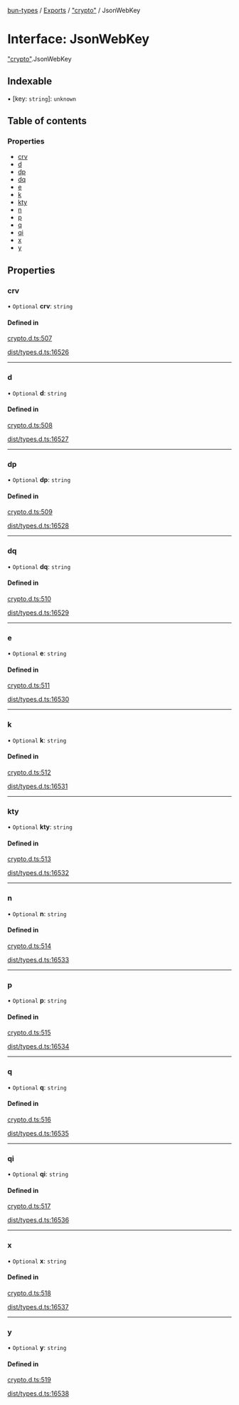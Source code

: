 [bun-types](https://github.com/oven-sh/bun-types/blob/master/api-docs/README.md) / [Exports](https://github.com/oven-sh/bun-types/blob/master/api-docs/modules.md) / ["crypto"](https://github.com/oven-sh/bun-types/blob/master/api-docs/modules/crypto_.md) / JsonWebKey

# Interface: JsonWebKey

["crypto"](https://github.com/oven-sh/bun-types/blob/master/api-docs/modules/crypto_.md).JsonWebKey

## Indexable

▪ [key: `string`]: `unknown`

## Table of contents

### Properties

- [crv](https://github.com/oven-sh/bun-types/blob/master/api-docs/interfaces/crypto_.JsonWebKey.md#crv)
- [d](https://github.com/oven-sh/bun-types/blob/master/api-docs/interfaces/crypto_.JsonWebKey.md#d)
- [dp](https://github.com/oven-sh/bun-types/blob/master/api-docs/interfaces/crypto_.JsonWebKey.md#dp)
- [dq](https://github.com/oven-sh/bun-types/blob/master/api-docs/interfaces/crypto_.JsonWebKey.md#dq)
- [e](https://github.com/oven-sh/bun-types/blob/master/api-docs/interfaces/crypto_.JsonWebKey.md#e)
- [k](https://github.com/oven-sh/bun-types/blob/master/api-docs/interfaces/crypto_.JsonWebKey.md#k)
- [kty](https://github.com/oven-sh/bun-types/blob/master/api-docs/interfaces/crypto_.JsonWebKey.md#kty)
- [n](https://github.com/oven-sh/bun-types/blob/master/api-docs/interfaces/crypto_.JsonWebKey.md#n)
- [p](https://github.com/oven-sh/bun-types/blob/master/api-docs/interfaces/crypto_.JsonWebKey.md#p)
- [q](https://github.com/oven-sh/bun-types/blob/master/api-docs/interfaces/crypto_.JsonWebKey.md#q)
- [qi](https://github.com/oven-sh/bun-types/blob/master/api-docs/interfaces/crypto_.JsonWebKey.md#qi)
- [x](https://github.com/oven-sh/bun-types/blob/master/api-docs/interfaces/crypto_.JsonWebKey.md#x)
- [y](https://github.com/oven-sh/bun-types/blob/master/api-docs/interfaces/crypto_.JsonWebKey.md#y)

## Properties

### crv

• `Optional` **crv**: `string`

#### Defined in

[crypto.d.ts:507](https://github.com/valgaze/bun-types/blob/6f8dbf8/crypto.d.ts#L507)

[dist/types.d.ts:16526](https://github.com/valgaze/bun-types/blob/6f8dbf8/dist/types.d.ts#L16526)

___

### d

• `Optional` **d**: `string`

#### Defined in

[crypto.d.ts:508](https://github.com/valgaze/bun-types/blob/6f8dbf8/crypto.d.ts#L508)

[dist/types.d.ts:16527](https://github.com/valgaze/bun-types/blob/6f8dbf8/dist/types.d.ts#L16527)

___

### dp

• `Optional` **dp**: `string`

#### Defined in

[crypto.d.ts:509](https://github.com/valgaze/bun-types/blob/6f8dbf8/crypto.d.ts#L509)

[dist/types.d.ts:16528](https://github.com/valgaze/bun-types/blob/6f8dbf8/dist/types.d.ts#L16528)

___

### dq

• `Optional` **dq**: `string`

#### Defined in

[crypto.d.ts:510](https://github.com/valgaze/bun-types/blob/6f8dbf8/crypto.d.ts#L510)

[dist/types.d.ts:16529](https://github.com/valgaze/bun-types/blob/6f8dbf8/dist/types.d.ts#L16529)

___

### e

• `Optional` **e**: `string`

#### Defined in

[crypto.d.ts:511](https://github.com/valgaze/bun-types/blob/6f8dbf8/crypto.d.ts#L511)

[dist/types.d.ts:16530](https://github.com/valgaze/bun-types/blob/6f8dbf8/dist/types.d.ts#L16530)

___

### k

• `Optional` **k**: `string`

#### Defined in

[crypto.d.ts:512](https://github.com/valgaze/bun-types/blob/6f8dbf8/crypto.d.ts#L512)

[dist/types.d.ts:16531](https://github.com/valgaze/bun-types/blob/6f8dbf8/dist/types.d.ts#L16531)

___

### kty

• `Optional` **kty**: `string`

#### Defined in

[crypto.d.ts:513](https://github.com/valgaze/bun-types/blob/6f8dbf8/crypto.d.ts#L513)

[dist/types.d.ts:16532](https://github.com/valgaze/bun-types/blob/6f8dbf8/dist/types.d.ts#L16532)

___

### n

• `Optional` **n**: `string`

#### Defined in

[crypto.d.ts:514](https://github.com/valgaze/bun-types/blob/6f8dbf8/crypto.d.ts#L514)

[dist/types.d.ts:16533](https://github.com/valgaze/bun-types/blob/6f8dbf8/dist/types.d.ts#L16533)

___

### p

• `Optional` **p**: `string`

#### Defined in

[crypto.d.ts:515](https://github.com/valgaze/bun-types/blob/6f8dbf8/crypto.d.ts#L515)

[dist/types.d.ts:16534](https://github.com/valgaze/bun-types/blob/6f8dbf8/dist/types.d.ts#L16534)

___

### q

• `Optional` **q**: `string`

#### Defined in

[crypto.d.ts:516](https://github.com/valgaze/bun-types/blob/6f8dbf8/crypto.d.ts#L516)

[dist/types.d.ts:16535](https://github.com/valgaze/bun-types/blob/6f8dbf8/dist/types.d.ts#L16535)

___

### qi

• `Optional` **qi**: `string`

#### Defined in

[crypto.d.ts:517](https://github.com/valgaze/bun-types/blob/6f8dbf8/crypto.d.ts#L517)

[dist/types.d.ts:16536](https://github.com/valgaze/bun-types/blob/6f8dbf8/dist/types.d.ts#L16536)

___

### x

• `Optional` **x**: `string`

#### Defined in

[crypto.d.ts:518](https://github.com/valgaze/bun-types/blob/6f8dbf8/crypto.d.ts#L518)

[dist/types.d.ts:16537](https://github.com/valgaze/bun-types/blob/6f8dbf8/dist/types.d.ts#L16537)

___

### y

• `Optional` **y**: `string`

#### Defined in

[crypto.d.ts:519](https://github.com/valgaze/bun-types/blob/6f8dbf8/crypto.d.ts#L519)

[dist/types.d.ts:16538](https://github.com/valgaze/bun-types/blob/6f8dbf8/dist/types.d.ts#L16538)
